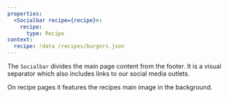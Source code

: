 ```yaml
---
properties:
  <Socialbar recipe={recipe}>:
    recipe:
      type: Recipe
context:
  recipe: !data /recipes/burgers.json
---
```

The `Socialbar` divides the main page content from the footer.
It is a visual separator which also includes links to our social media outlets.

On recipe pages it features the recipes main image in the background.
